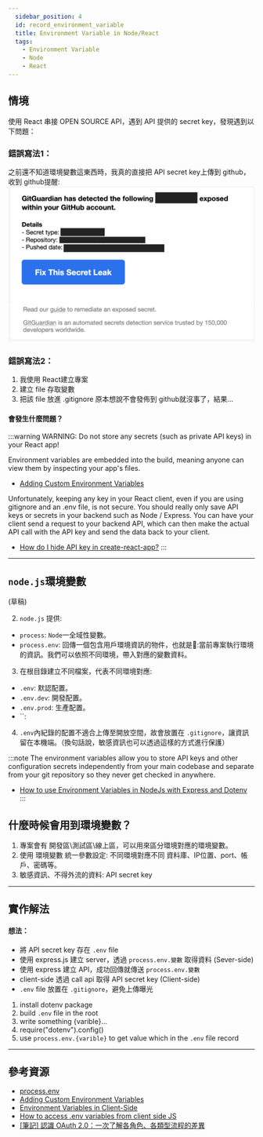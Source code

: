 ```yaml
---
  sidebar_position: 4
  id: record_environment_variable
  title: Environment Variable in Node/React
  tags:
    - Environment Variable
    - Node
    - React
---
```


## 情境
使用 React 串接 OPEN SOURCE API，遇到 API 提供的 secret key，發現遇到以下問題：

### 錯誤寫法1：
之前還不知道環境變數這東西時，我真的直接把 API secret key上傳到 github，收到 github提醒:
![record_problem_environment_variable](../../static/img/docs/record/record_problem_environment_variable.png)

### 錯誤寫法2：
1. 我使用 React建立專案
2. 建立 file 存取變數
2. 把該 file 放進 .gitignore
原本想說不會發佈到 github就沒事了，結果...

#### 會發生什麼問題？
:::warning
WARNING: Do not store any secrets (such as private API keys) in your React app!

Environment variables are embedded into the build, meaning anyone can view them by inspecting your app's files.
- [Adding Custom Environment Variables](https://create-react-app.dev/docs/adding-custom-environment-variables/#what-other-env-files-can-be-used)

Unfortunately, keeping any key in your React client, even if you are using gitignore and an .env file, is not secure.
You should really only save API keys or secrets in your backend such as Node / Express. You can have your client send a request to your backend API, which can then make the actual API call with the API key and send the data back to your client.
- [How do I hide API key in create-react-app?](https://stackoverflow.com/questions/48699820/how-do-i-hide-api-key-in-create-react-app)
:::

---

## `node.js`環境變數
(草稿)
<!-- 1. 專案會有 開發區\測試區\線上區，不同環境對應不同 資料庫、IP位置等。使用 環境變數 去帶入。 -->
2. `node.js` 提供:
  - `process`: `Node`一全域性變數。
  - `process.env`: 回傳一個包含用戶環境資訊的物件，也就是:當前專案執行環境的資訊。我們可以依照不同環境，帶入對應的變數資料。
3. 在根目錄建立不同檔案，代表不同環境對應:
  - `.env`: 默認配置。
  - `.env.dev`: 開發配置。
  - `.env.prod`: 生產配置。
  - ``:
4. `.env`內紀錄的配置不適合上傳至開放空間，故會放置在 `.gitignore`，讓資訊留在本機端。（換句話說，敏感資訊也可以透過這樣的方式進行保護）

:::note
The environment variables allow you to store API keys and other configuration secrets independently from your main codebase and separate from your git repository so they never get checked in anywhere.
- [How to use Environment Variables in NodeJs with Express and Dotenv](https://www.mickpatterson.com.au/blog/how-to-use-environment-variables-in-nodejs-with-express-and-dotenv/)
:::

## 什麼時候會用到環境變數？
1. 專案會有 開發區\測試區\線上區，可以用來區分環境對應的環境變數。
2. 使用 環境變數 統一參數設定: 不同環境對應不同 資料庫、IP位置、port、帳戶、密碼等。
3. 敏感資訊、不得外流的資料: API secret key

---

## 實作解法
#### 想法：
- 將 API secret key 存在 `.env` file
- 使用 express.js 建立 server，透過 `process.env.變數` 取得資料 (Sever-side)
- 使用 express 建立 API，成功回傳就傳送 `process.env.變數` 
- client-side 透過 call api 取得 API secret key (Client-side)
- `.env` file 放置在 `.gitignore`，避免上傳曝光 

1. install dotenv package
2. build `.env` file in the root
3. write something {varible}...
4. require("dotenv").config()
5. use `process.env.{varible}` to get value which in the `.env` file record


---

## 參考資源
- [process.env](https://nodejs.org/api/process.html#processenv)
- [Adding Custom Environment Variables](https://create-react-app.dev/docs/adding-custom-environment-variables)
- [Environment Variables in Client-Side](https://medium.com/@ai.ashkan9473/environment-variables-in-client-side-6a6ff51c6085)
- [How to access .env variables from client side JS](https://forum.freecodecamp.org/t/how-to-access-env-variables-from-client-side-js/331308)
- [[筆記] 認識 OAuth 2.0：一次了解各角色、各類型流程的差異](https://medium.com/%E9%BA%A5%E5%85%8B%E7%9A%84%E5%8D%8A%E8%B7%AF%E5%87%BA%E5%AE%B6%E7%AD%86%E8%A8%98/%E7%AD%86%E8%A8%98-%E8%AA%8D%E8%AD%98-oauth-2-0-%E4%B8%80%E6%AC%A1%E4%BA%86%E8%A7%A3%E5%90%84%E8%A7%92%E8%89%B2-%E5%90%84%E9%A1%9E%E5%9E%8B%E6%B5%81%E7%A8%8B%E7%9A%84%E5%B7%AE%E7%95%B0-c42da83a6015)
